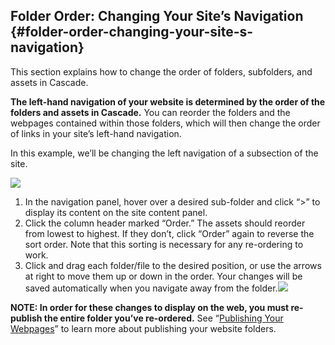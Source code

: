 ## Folder Order: Changing Your Site’s Navigation {#folder-order-changing-your-site-s-navigation}

This section explains how to change the order of folders, subfolders, and assets in Cascade.

**The left-hand navigation of your website is determined by the order of the folders and assets in Cascade.** You can reorder the folders and the webpages contained within those folders, which will then change the order of links in your site’s left-hand navigation.

In this example, we’ll be changing the left navigation of a subsection of the site.

![](https://northwestern-engineering.gitbooks.io/main-mccormick-site/content/assets/111.png)

1. In the navigation panel, hover over a desired sub-folder and click “&gt;” to display its content on the site content panel.
2. Click the column header marked “Order.” The assets should reorder from lowest to highest. If they don’t, click “Order” again to reverse the sort order. Note that this sorting is necessary for any re-ordering to work.
3. Click and drag each folder/file to the desired position, or use the arrows at right to move them up or down in the order. Your changes will be saved automatically when you navigate away from the folder.![](https://northwestern-engineering.gitbooks.io/main-mccormick-site/content/assets/112.png)

**NOTE: In order for these changes to display on the web, you must re-publish the entire folder you’ve re-ordered.** See “[Publishing Your Webpages](../module_2_editing_a_basic_page/submit_vs_publish.md#115333639914907-_Publishing_Your_Webpages)” to learn more about publishing your website folders.

